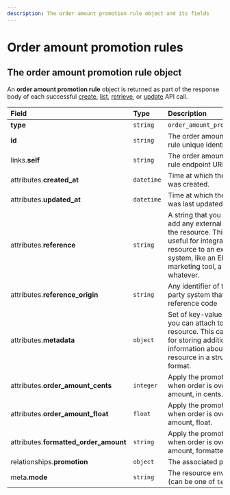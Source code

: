 ```yaml
---
description: The order amount promotion rule object and its fields
---
```


# Order amount promotion rules

## The order amount promotion rule object

An **order amount promotion rule** object is returned as part of the response body of each successful [create](https://docs.commercelayer.io/api/resources/order_amount_promotion_rules/create_order_amount_promotion_rule), [list](https://docs.commercelayer.io/api/resources/order_amount_promotion_rules/list_order_amount_promotion_rules), [retrieve](https://docs.commercelayer.io/api/resources/order_amount_promotion_rules/retrieve_order_amount_promotion_rule), or [update](https://docs.commercelayer.io/api/resources/order_amount_promotion_rules/update_order_amount_promotion_rule) API call.

| Field | Type | Description |
| :--- | :--- | :--- |
| **type** | `string` | `order_amount_promotion_rules` |
| **id** | `string` | The order amount promotion rule unique identifier |
| links.**self** | `string` | The order amount promotion rule endpoint URL |
| attributes.**created\_at** | `datetime` | Time at which the resource was created. |
| attributes.**updated\_at** | `datetime` | Time at which the resource was last updated. |
| attributes.**reference** | `string` | A string that you can use to add any external identifier to the resource. This can be useful for integrating the resource to an external system, like an ERP, a marketing tool, a CRM, or whatever. |
| attributes.**reference\_origin** | `string` | Any identifier of the third party system that defines the reference code |
| attributes.**metadata** | `object` | Set of key-value pairs that you can attach to the resource. This can be useful for storing additional information about the resource in a structured format. |
| attributes.**order\_amount\_cents** | `integer` | Apply the promotion only when order is over this amount, in cents. |
| attributes.**order\_amount\_float** | `float` | Apply the promotion only when order is over this amount, float. |
| attributes.**formatted\_order\_amount** | `string` | Apply the promotion only when order is over this amount, formatted. |
| relationships.**promotion** | `object` | The associated promotion. |
| meta.**mode** | `string` | The resource environment \(can be one of `test` or `live`\) |

